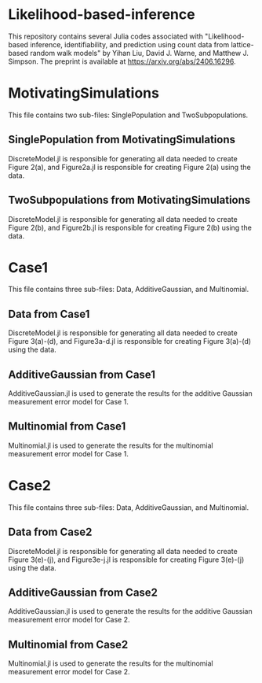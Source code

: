 # Likelihood-based-inference
This repository contains several Julia codes associated with "Likelihood-based inference, identifiability, and prediction using count data from lattice-based random walk models" by Yihan Liu, David J. Warne, and Matthew J. Simpson. The preprint is available at https://arxiv.org/abs/2406.16296.

# MotivatingSimulations
 This file contains two sub-files: SinglePopulation and TwoSubpopulations.
## SinglePopulation from MotivatingSimulations
 DiscreteModel.jl is responsible for generating all data needed to create Figure 2(a), and Figure2a.jl is responsible for creating Figure 2(a) using the data.
## TwoSubpopulations from MotivatingSimulations
 DiscreteModel.jl is responsible for generating all data needed to create Figure 2(b), and Figure2b.jl is responsible for creating Figure 2(b) using the data.
# Case1
 This file contains three sub-files: Data, AdditiveGaussian, and Multinomial.
## Data from Case1
 DiscreteModel.jl is responsible for generating all data needed to create Figure 3(a)-(d), and Figure3a-d.jl is responsible for creating Figure 3(a)-(d) using the data.
## AdditiveGaussian from Case1
 AdditiveGaussian.jl is used to generate the results for the additive Gaussian measurement error model for Case 1.
## Multinomial from Case1
 Multinomial.jl is used to generate the results for the multinomial measurement error model for Case 1.
# Case2
 This file contains three sub-files: Data, AdditiveGaussian, and Multinomial.
## Data from Case2
 DiscreteModel.jl is responsible for generating all data needed to create Figure 3(e)-(j), and Figure3e-j.jl is responsible for creating Figure 3(e)-(j) using the data.
## AdditiveGaussian from Case2
 AdditiveGaussian.jl is used to generate the results for the additive Gaussian measurement error model for Case 2.
## Multinomial from Case2
 Multinomial.jl is used to generate the results for the multinomial measurement error model for Case 2.
